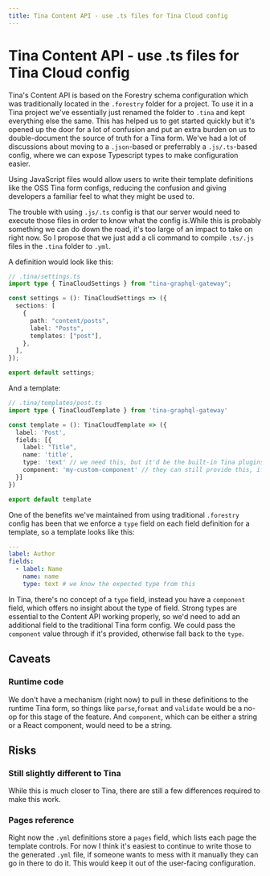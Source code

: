 ```yaml
---
title: Tina Content API - use .ts files for Tina Cloud config
---
```


# Tina Content API - use .ts files for Tina Cloud config

Tina's Content API is based on the Forestry schema configuration which was traditionally located in the `.forestry` folder for a project. To use it in a Tina project we've essentially just renamed the folder to `.tina` and kept everything else the same. This has helped us to get started quickly but it's opened up the door for a lot of confusion and put an extra burden on us to double-document the source of truth for a Tina form. We've had a lot of discussions about moving to a `.json`-based or preferrably a `.js/.ts`-based config, where we can expose Typescript types to make configuration easier.

Using JavaScript files would allow users to write their template definitions like the OSS Tina form configs, reducing the confusion and giving developers a familiar feel to what they might be used to.

The trouble with using `.js/.ts` config is that our server would need to execute those files in order to know what the config is.While this is probably something we can do down the road, it's too large of an impact to take on right now. So I propose that we just add a cli command to compile `.ts/.js` files in the `.tina` folder to `.yml`.

A definition would look like this:

```ts
// .tina/settings.ts
import type { TinaCloudSettings } from "tina-graphql-gateway";

const settings = (): TinaCloudSettings => ({
  sections: [
    {
      path: "content/posts",
      label: "Posts",
      templates: ["post"],
    },
  ],
});

export default settings;
```

And a template:

```ts
// .tina/templates/post.ts
import type { TinaCloudTemplate } from 'tina-graphql-gateway'

const template = (): TinaCloudTemplate => ({
  label: 'Post',
  fields: [{
    label: "Title",
    name: 'title',
    type: 'text' // we need this, but it'd be the built-in Tina plugins, not Forestry's fields
    component: 'my-custom-component' // they can still provide this, if left off we'll use `type`
  }]
})

export default template
```

One of the benefits we've maintained from using traditional `.forestry` config has been that we enforce a `type` field on each field definition for a template, so a template looks like this:

```yaml
---
label: Author
fields:
  - label: Name
    name: name
    type: text # we know the expected type from this
```

In Tina, there's no concept of a `type` field, instead you have a `component` field, which offers no insight about the type of field. Strong types are essential to the Content API working properly, so we'd need to add an additional field to the traditional Tina form config. We could pass the `component` value through if it's provided, otherwise fall back to the `type`.

## Caveats

### Runtime code

We don't have a mechanism (right now) to pull in these definitions to the runtime Tina form, so things like `parse`,`format` and `validate` would be a no-op for this stage of the feature. And `component`, which can be either a string or a React component, would need to be a string.

## Risks

### Still slightly different to Tina

While this is much closer to Tina, there are still a few differences required to make this work.

### Pages reference

Right now the `.yml` definitions store a `pages` field, which lists each page the template controls. For now I think it's easiest to continue to write those to the generated `.yml` file, if someone wants to mess with it manually they can go in there to do it. This would keep it out of the user-facing configuration.
